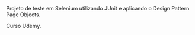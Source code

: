 Projeto de teste em Selenium utilizando JUnit e aplicando o Design Pattern Page Objects.

Curso Udemy.
